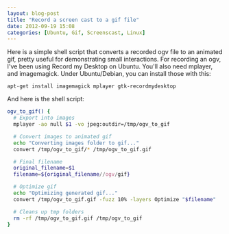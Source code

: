 ```yaml
---
layout: blog-post
title: "Record a screen cast to a gif file"
date: 2012-09-19 15:08
categories: [Ubuntu, Gif, Screenscast, Linux]
---
```

Here is a simple shell script that converts a recorded ogv file to an animated gif, pretty useful for demonstrating small interactions. For recording an ogv, I've been using Record my Desktop on Ubuntu. You'll also need mplayer, and imagemagick. Under Ubuntu/Debian, you can install those with this:

```
apt-get install imagemagick mplayer gtk-recordmydesktop
```

And here is the shell script:

``` sh
ogv_to_gif() {
  # Export into images
  mplayer -ao null $1 -vo jpeg:outdir=/tmp/ogv_to_gif

  # Convert images to animated gif
  echo "Converting images folder to gif..."
  convert /tmp/ogv_to_gif/* /tmp/ogv_to_gif.gif

  # Final filename
  original_filename=$1
  filename=${original_filename//ogv/gif}

  # Optimize gif
  echo "Optimizing generated gif..."
  convert /tmp/ogv_to_gif.gif -fuzz 10% -layers Optimize "$filename"

  # Cleans up tmp folders
  rm -rf /tmp/ogv_to_gif.gif /tmp/ogv_to_gif
}
```

 
